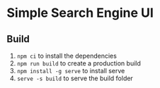 # Simple Search Engine UI

## Build

1. `npm ci` to install the dependencies
2. `npm run build` to create a production build
3. `npm install -g serve` to install serve
4. `serve -s build` to serve the build folder
